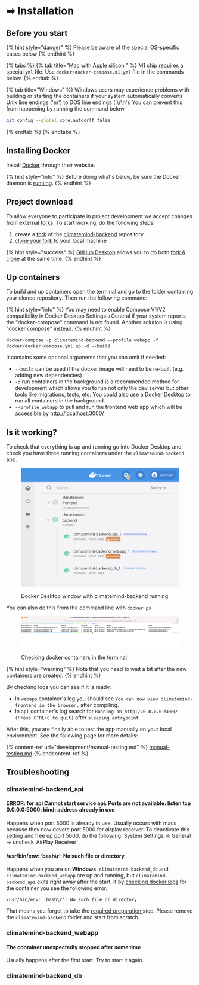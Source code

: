 # ➡ Installation

## Before you start

{% hint style="danger" %}
Please be aware of the special OS-specific cases below
{% endhint %}

{% tabs %}
{% tab title="Mac with Apple silicon " %}
M1 chip requires a special `yml` file. Use `docker/docker-compose.m1.yml` file in the commands below.
{% endtab %}

{% tab title="Windows" %}
Windows users may experience problems with building or starting the containers if your system automatically converts Unix line endings ('\n') to DOS line endings ('\r\n'). You can prevent this from happening by running the command below.

```bash
git config --global core.autocrlf false
```
{% endtab %}
{% endtabs %}

## Installing Docker

Install [Docker](https://www.docker.com/products/docker-desktop) through their website.

{% hint style="info" %}
Before doing what's below, be sure the Docker daemon is [running](https://docs.docker.com/config/daemon/#check-whether-docker-is-running).
{% endhint %}

## Project download

To allow everyone to participate in project development we accept changes from external [forks](https://docs.github.com/en/pull-requests/collaborating-with-pull-requests/working-with-forks). To start working, do the following steps:&#x20;

1. create a [fork](https://docs.github.com/en/get-started/quickstart/fork-a-repo) of the [climatemind-backend](https://github.com/ClimateMind/climatemind-backend) repository
2. [clone your fork ](https://docs.github.com/en/get-started/quickstart/fork-a-repo#cloning-your-forked-repository)to your local machine

{% hint style="success" %}
[GitHub Desktop](https://desktop.github.com/) allows you to do both [fork & clone](https://docs.github.com/en/desktop/contributing-and-collaborating-using-github-desktop/adding-and-cloning-repositories/cloning-and-forking-repositories-from-github-desktop#forking-a-repository) at the same time.&#x20;
{% endhint %}

## Up containers

To build and up containers open the terminal and go to the folder containing your cloned repository. Then run the following command:

{% hint style="info" %}
You may need to enable Compose V1/V2 compatibility in Docker Desktop Settings->General if your system reports the "docker-compose" command is not found. Another solution is using "docker compose" instead.
{% endhint %}

```
docker-compose -p climatemind-backend --profile webapp -f docker/docker-compose.yml up -d --build
```

It contains some optional arguments that you can omit if needed:

* `--build` can be used if the docker image will need to be re-built (e.g. adding new dependencies)
* `-d` run containers in the background is a recommended method for development which allows you to run not only the dev server but other tools like migrations, tests, etc. You could also use a [Docker Desktop](https://www.docker.com/products/docker-desktop/) to run all containers in the background.
* `--profile webapp` to pull and run the frontend web app which will be accessible by [http://localhost:3000/](http://localhost:3000/)

## Is it working?

To check that everything is up and running go into Docker Desktop and check you have three running containers under the `climatemind-backend` app.&#x20;

<figure><img src="../.gitbook/assets/Screenshot 2022-11-08 at 11.17.42.png" alt=""><figcaption><p>Docker Desktop window with climatemind-backend running</p></figcaption></figure>

You can also do this from the command line with `docker ps`

<figure><img src="../.gitbook/assets/Screenshot 2022-11-08 at 11.20.30.png" alt=""><figcaption><p>Checking docker containers in the terminal</p></figcaption></figure>

{% hint style="warning" %}
Note that you need to wait a bit after the new containers are created.
{% endhint %}

By checking logs you can see if it is ready.

* In `webapp` container's log you should see `You can now view climatemind-frontend in the browser.` after compiling.
* In `api` container's log search for `Running on http://0.0.0.0:5000/ (Press CTRL+C to quit)` after `sleeping entrypoint`

After this, you are finally able to test the app manually on your local environment. See the following page for more details:

{% content-ref url="development/manual-testing.md" %}
[manual-testing.md](development/manual-testing.md)
{% endcontent-ref %}

## Troubleshooting

### climatemind-backend\_api&#x20;

#### ERROR: for api  Cannot start service api: Ports are not available: listen tcp 0.0.0.0:5000: bind: address already in use

Happens when port 5000 is already in use. Usually occurs with macs because they now devote port 5000 for airplay receiver. To deactivate this setting and free up port 5000, do the following: 
System Settings -> General -> uncheck ‘AirPlay Receiver’

#### /usr/bin/env: ‘bash\r’: No such file or directory

Happens when you are on **Windows**. `climatemind-backend_db`  and `climatemind-backend_webapp` are up and running, but  `climatemind-backend_api` exits right away after the start. if by [checking docker logs](development/work-with-docker.md#check-the-docker-container-logs) for the container you see the following error.

```
/usr/bin/env: ‘bash\r’: No such file or directory
```

That means you forgot to take the [required preparation ](installation.md#before-you-start)step. Please remove the `climatemind-backend` folder and start from scratch.

### climatemind-backend\_webapp

#### The container unexpectedly stopped after some time

Usually happens after the first start. Try to start it again.

### climatemind-backend\_db
